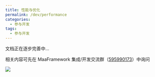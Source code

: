 ```yaml
---
title: 性能与优化
permalink: /dev/performance
categories:
  - 参与开发
tags:
  - 参与开发
---
```


文档正在逐步完善中...

相关内容可先在 MaaFramework 集成/开发交流群（[595990173](https://qm.qq.com/q/gqSv6ukjV8)）中询问

![](/drawcakes.jpg)
